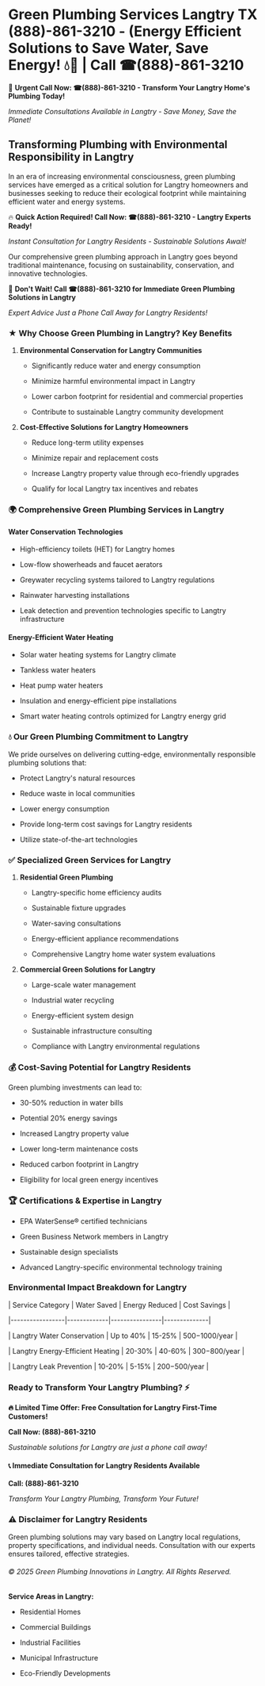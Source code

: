 # Green Plumbing Services Langtry TX (888)-861-3210 - (Energy Efficient Solutions to Save Water, Save Energy! 💧🌿 | Call ☎(888)-861-3210

🚨 **Urgent Call Now: ☎(888)-861-3210 - Transform Your Langtry Home's Plumbing Today!**
*Immediate Consultations Available in Langtry - Save Money, Save the Planet!*

## Transforming Plumbing with Environmental Responsibility in Langtry

In an era of increasing environmental consciousness, green plumbing services have emerged as a critical solution for Langtry homeowners and businesses seeking to reduce their ecological footprint while maintaining efficient water and energy systems. 

🔥 **Quick Action Required! Call Now: ☎(888)-861-3210 - Langtry Experts Ready!**
*Instant Consultation for Langtry Residents - Sustainable Solutions Await!*

Our comprehensive green plumbing approach in Langtry goes beyond traditional maintenance, focusing on sustainability, conservation, and innovative technologies.

🚨 **Don't Wait! Call ☎(888)-861-3210 for Immediate Green Plumbing Solutions in Langtry**
*Expert Advice Just a Phone Call Away for Langtry Residents!*

### ★ Why Choose Green Plumbing in Langtry? Key Benefits

1. **Environmental Conservation for Langtry Communities** 
   - Significantly reduce water and energy consumption
   - Minimize harmful environmental impact in Langtry
   - Lower carbon footprint for residential and commercial properties
   - Contribute to sustainable Langtry community development

2. **Cost-Effective Solutions for Langtry Homeowners** 
   - Reduce long-term utility expenses
   - Minimize repair and replacement costs
   - Increase Langtry property value through eco-friendly upgrades
   - Qualify for local Langtry tax incentives and rebates

### 🌍 Comprehensive Green Plumbing Services in Langtry

#### Water Conservation Technologies
- High-efficiency toilets (HET) for Langtry homes
- Low-flow showerheads and faucet aerators
- Greywater recycling systems tailored to Langtry regulations
- Rainwater harvesting installations
- Leak detection and prevention technologies specific to Langtry infrastructure

#### Energy-Efficient Water Heating
- Solar water heating systems for Langtry climate
- Tankless water heaters
- Heat pump water heaters
- Insulation and energy-efficient pipe installations
- Smart water heating controls optimized for Langtry energy grid

### 💧 Our Green Plumbing Commitment to Langtry

We pride ourselves on delivering cutting-edge, environmentally responsible plumbing solutions that:
- Protect Langtry's natural resources
- Reduce waste in local communities
- Lower energy consumption
- Provide long-term cost savings for Langtry residents
- Utilize state-of-the-art technologies

### ✅ Specialized Green Services for Langtry

1. **Residential Green Plumbing**
   - Langtry-specific home efficiency audits
   - Sustainable fixture upgrades
   - Water-saving consultations
   - Energy-efficient appliance recommendations
   - Comprehensive Langtry home water system evaluations

2. **Commercial Green Solutions for Langtry**
   - Large-scale water management
   - Industrial water recycling
   - Energy-efficient system design
   - Sustainable infrastructure consulting
   - Compliance with Langtry environmental regulations

### 💰 Cost-Saving Potential for Langtry Residents

Green plumbing investments can lead to:
- 30-50% reduction in water bills
- Potential 20% energy savings
- Increased Langtry property value
- Lower long-term maintenance costs
- Reduced carbon footprint in Langtry
- Eligibility for local green energy incentives

### 🏆 Certifications & Expertise in Langtry

- EPA WaterSense® certified technicians
- Green Business Network members in Langtry
- Sustainable design specialists
- Advanced Langtry-specific environmental technology training

### Environmental Impact Breakdown for Langtry

| Service Category | Water Saved | Energy Reduced | Cost Savings |
|-----------------|-------------|----------------|--------------|
| Langtry Water Conservation | Up to 40% | 15-25% | $500-$1000/year |
| Langtry Energy-Efficient Heating | 20-30% | 40-60% | $300-$800/year |
| Langtry Leak Prevention | 10-20% | 5-15% | $200-$500/year |

### Ready to Transform Your Langtry Plumbing? ⚡

**🔥 Limited Time Offer: Free Consultation for Langtry First-Time Customers!**

**Call Now: (888)-861-3210**
*Sustainable solutions for Langtry are just a phone call away!*

#### 📞 Immediate Consultation for Langtry Residents Available

**Call: (888)-861-3210**
*Transform Your Langtry Plumbing, Transform Your Future!*

### ⚠️ Disclaimer for Langtry Residents

Green plumbing solutions may vary based on Langtry local regulations, property specifications, and individual needs. Consultation with our experts ensures tailored, effective strategies.

###### © 2025 Green Plumbing Innovations in Langtry. All Rights Reserved.

**Service Areas in Langtry:** 
- Residential Homes
- Commercial Buildings
- Industrial Facilities
- Municipal Infrastructure
- Eco-Friendly Developments